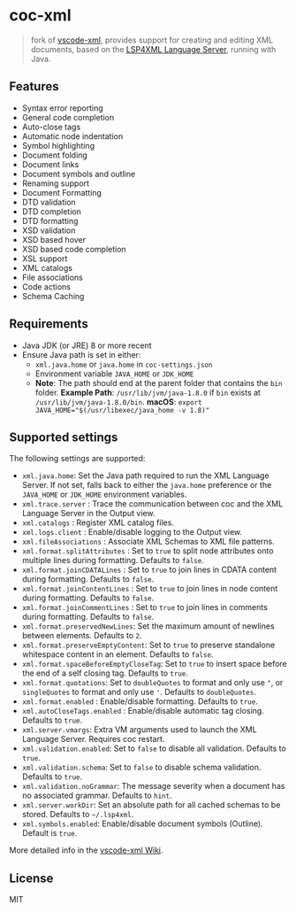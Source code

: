 # coc-xml

> fork of [vscode-xml](https://github.com/redhat-developer/vscode-xml), provides support for creating and editing XML documents, based on the [LSP4XML Language Server](https://github.com/angelozerr/lsp4xml), running with Java.

## Features

- Syntax error reporting
- General code completion
- Auto-close tags
- Automatic node indentation
- Symbol highlighting
- Document folding
- Document links
- Document symbols and outline
- Renaming support
- Document Formatting
- DTD validation
- DTD completion
- DTD formatting
- XSD validation
- XSD based hover
- XSD based code completion
- XSL support
- XML catalogs
- File associations
- Code actions
- Schema Caching

## Requirements

- Java JDK (or JRE) 8 or more recent
- Ensure Java path is set in either:
  - `xml.java.home` or `java.home` in `coc-settings.json`
  - Environment variable `JAVA_HOME` or `JDK_HOME`
  - **Note**: The path should end at the parent folder that contains the `bin` folder.
    **Example Path**: `/usr/lib/jvm/java-1.8.0` if `bin` exists at `/usr/lib/jvm/java-1.8.0/bin`.
    **macOS**: `export JAVA_HOME="$(/usr/libexec/java_home -v 1.8)"`

## Supported settings

The following settings are supported:

- `xml.java.home`: Set the Java path required to run the XML Language Server. If not set, falls back to either the `java.home` preference or the `JAVA_HOME` or `JDK_HOME` environment variables.
- `xml.trace.server` : Trace the communication between coc and the XML Language Server in the Output view.
- `xml.catalogs` : Register XML catalog files.
- `xml.logs.client` : Enable/disable logging to the Output view.
- `xml.fileAssociations` : Associate XML Schemas to XML file patterns.
- `xml.format.splitAttributes` : Set to `true` to split node attributes onto multiple lines during formatting. Defaults to `false`.
- `xml.format.joinCDATALines` : Set to `true` to join lines in CDATA content during formatting. Defaults to `false`.
- `xml.format.joinContentLines` : Set to `true` to join lines in node content during formatting. Defaults to `false`.
- `xml.format.joinCommentLines` : Set to `true` to join lines in comments during formatting. Defaults to `false`.
- `xml.format.preservedNewLines`: Set the maximum amount of newlines between elements. Defaults to `2`.
- `xml.format.preserveEmptyContent`: Set to `true` to preserve standalone whitespace content in an element. Defaults to `false`.
- `xml.format.spaceBeforeEmptyCloseTag`: Set to `true` to insert space before the end of a self closing tag. Defaults to `true`.
- `xml.format.quotations`: Set to `doubleQuotes` to format and only use `"`, or `singleQuotes` to format and only use `'`. Defaults to `doubleQuotes`.
- `xml.format.enabled` : Enable/disable formatting. Defaults to `true`.
- `xml.autoCloseTags.enabled` : Enable/disable automatic tag closing. Defaults to `true`.
- `xml.server.vmargs`: Extra VM arguments used to launch the XML Language Server. Requires coc restart.
- `xml.validation.enabled`: Set to `false` to disable all validation. Defaults to `true`.
- `xml.validation.schema`: Set to `false` to disable schema validation. Defaults to `true`.
- `xml.validation.noGrammar`: The message severity when a document has no associated grammar. Defaults to `hint`.
- `xml.server.workDir`: Set an absolute path for all cached schemas to be stored. Defaults to `~/.lsp4xml`.
- `xml.symbols.enabled`: Enable/disable document symbols (Outline). Default is `true`.

More detailed info in the [vscode-xml Wiki](https://github.com/redhat-developer/vscode-xml/wiki/Preferences).

## License

MIT
